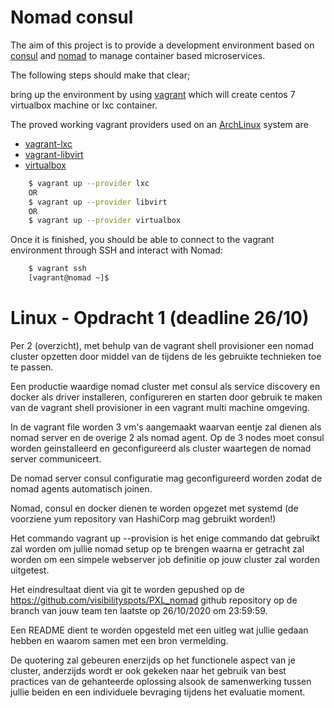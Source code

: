 # Nomad consul

The aim of this project is to provide a development environment based on [consul](https://www.consul.io) and [nomad](https://www.nomadproject.io) to manage container based microservices.

The following steps should make that clear;

bring up the environment by using [vagrant](https://www.vagrantup.com) which will create centos 7 virtualbox machine or lxc container.

The proved working vagrant providers used on an [ArchLinux](https://www.archlinux.org/) system are
* [vagrant-lxc](https://github.com/fgrehm/vagrant-lxc)
* [vagrant-libvirt](https://github.com/vagrant-libvirt/)
* [virtualbox](https://www.virtualbox.org/)

```bash
    $ vagrant up --provider lxc
    OR
    $ vagrant up --provider libvirt
    OR
    $ vagrant up --provider virtualbox
```

Once it is finished, you should be able to connect to the vagrant environment through SSH and interact with Nomad:

```bash
    $ vagrant ssh
    [vagrant@nomad ~]$
```

# Linux - Opdracht 1 (deadline 26/10)

Per 2 (overzicht), met behulp van de vagrant shell provisioner een nomad cluster opzetten door middel van de tijdens de les gebruikte technieken toe te passen.

Een productie waardige nomad cluster met consul als service discovery en docker als driver installeren, configureren en starten door gebruik te maken van de vagrant shell provisioner in een vagrant multi machine omgeving. 

In de vagrant file worden 3 vm's aangemaakt waarvan eentje zal dienen als nomad server en de overige 2 als nomad agent. Op de 3 nodes moet consul worden geinstalleerd en geconfigureerd als cluster waartegen de nomad server communiceert.

De nomad server consul configuratie mag geconfigureerd worden zodat de nomad agents automatisch joinen.

Nomad, consul en docker dienen te worden opgezet met systemd (de voorziene yum repository van HashiCorp mag gebruikt worden!)

Het commando vagrant up --provision is het enige commando dat gebruikt zal worden om jullie nomad setup op te brengen waarna er getracht zal worden om een simpele webserver job definitie op jouw cluster zal worden uitgetest.

Het eindresultaat dient via git te worden gepushed op de https://github.com/visibilityspots/PXL_nomad github repository op de branch van jouw team ten laatste op 26/10/2020 om 23:59:59.

Een README dient te worden opgesteld met een uitleg wat jullie gedaan hebben en waarom samen met een bron vermelding.

De quotering zal gebeuren enerzijds op het functionele aspect van je cluster, anderzijds wordt er ook gekeken naar het gebruik van best practices van de gehanteerde oplossing alsook de samenwerking tussen jullie beiden en een individuele bevraging tijdens het evaluatie moment.
